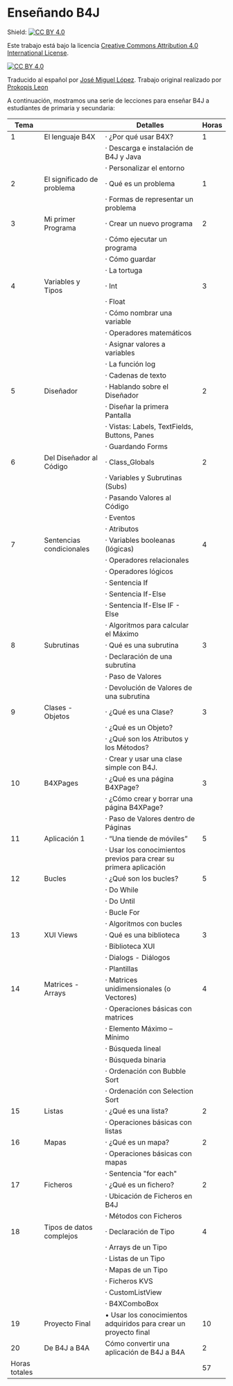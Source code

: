 # Enseñando B4J
Shield: [![CC BY 4.0][cc-by-shield]][cc-by]

Este trabajo está bajo la licencia 
[Creative Commons Attribution 4.0 International License][cc-by].

[![CC BY 4.0][cc-by-image]][cc-by]

[cc-by]: http://creativecommons.org/licenses/by/4.0/
[cc-by-image]: https://i.creativecommons.org/l/by/4.0/88x31.png
[cc-by-shield]: https://img.shields.io/badge/License-CC%20BY%204.0-lightgrey.svg

Traducido al español por [José Miguel López](https://github.com/Lamashino). Trabajo original realizado por [Prokopis Leon](https://github.com/pliroforikos/Teaching-B4J)

A continuación, mostramos una serie de lecciones para enseñar B4J a estudiantes de primaria y secundaria:

| Tema         |                              | Detalles                                                                                              | Horas |
|--------------|------------------------------|-------------------------------------------------------------------------------------------------------|-------|
| 1            | El lenguaje B4X              | ·  ¿Por qué usar B4X?                                                                                 | 1     |
|              |                              | ·    Descarga e instalación de B4J y Java                                                             |       |
|              |                              | ·  Personalizar el entorno                                                                            |       |
| 2            | El significado de problema   | ·  Qué es un problema                                                                                 | 1     |
|              |                              | ·    Formas de representar un problema                                                                |       |
| 3            | Mi primer Programa           | ·  Crear un nuevo programa                                                                            | 2     |
|              |                              | ·    Cómo ejecutar un programa                                                                        |       |
|              |                              | ·    Cómo guardar                                                                                     |       |
|              |                              | ·    La tortuga                                                                                       |       |
| 4            | Variables y Tipos            | ·  Int                                                                                                | 3     |
|              |                              | ·  Float                                                                                              |       |
|              |                              | ·    Cómo nombrar una variable                                                                        |       |
|              |                              | ·  Operadores matemáticos                                                                             |       |
|              |                              | ·  Asignar valores a variables                                                                        |       |
|              |                              | ·  La función log                                                                                     |       |
|              |                              | ·  Cadenas de texto                                                                                   |       |
| 5            | Diseñador                    | ·  Hablando sobre el Diseñador                                                                        | 2     |
|              |                              | ·  Diseñar la primera Pantalla                                                                        |       |
|              |                              | ·    Vistas: Labels, TextFields, Buttons, Panes                                                       |       |
|              |                              | ·  Guardando Forms                                                                                    |       |
| 6            | Del Diseñador al Código      | ·  Class_Globals                                                                                      | 2     |
|              |                              | ·    Variables y Subrutinas (Subs)                                                                    |       |
|              |                              | ·    Pasando Valores al Código                                                                        |       |
|              |                              | ·    Eventos                                                                                          |       |
|              |                              | ·    Atributos                                                                                        |       |
| 7            | Sentencias condicionales     | ·  Variables booleanas (lógicas)                                                                      | 4     |
|              |                              | ·  Operadores relacionales                                                                            |       |
|              |                              | ·  Operadores lógicos                                                                                 |       |
|              |                              | ·  Sentencia If                                                                                       |       |
|              |                              | ·  Sentencia If-Else                                                                                  |       |
|              |                              | ·  Sentencia If-Else IF   - Else                                                                      |       |
|              |                              | ·  Algoritmos para calcular el Máximo                                                                                     |       |
| 8            | Subrutinas                   | ·  Qué es una subrutina                                                                               | 3     |
|              |                              | ·    Declaración de una subrutina                                                                     |       |
|              |                              | ·    Paso de Valores                                                                                  |       |
|              |                              | ·    Devolución de Valores de una subrutina                                                           |       |
| 9            | Clases - Objetos             | ·  ¿Qué es una Clase?                                                                                 | 3     |
|              |                              | ·    ¿Qué es un Objeto?                                                                               |       |
|              |                              | ·    ¿Qué son los Atributos y los Métodos?                                                            |       |
|              |                              | ·    Crear y usar una clase simple con B4J.                                                           |       |
| 10           | B4XPages                     | ·  ¿Qué es una página B4XPage?                                                                        | 3     |
|              |                              | ·    ¿Cómo crear y borrar una página B4XPage?                                                         |       |
|              |                              | ·    Paso de Valores dentro de Páginas                                                                |       |
| 11           | Aplicación 1                 | ·  “Una tiende de móviles”                                                                            | 5     |
|              |                              | ·    Usar los conocimientos previos para crear su primera aplicación                                  |       |
| 12           | Bucles                       | ·  ¿Qué son los bucles?                                                                               | 5     |
|              |                              | ·   Do While                                                                                          |       |
|              |                              | ·   Do Until                                                                                          |       |
|              |                              | ·   Bucle For                                                                                         |       |
|              |                              | ·   Algoritmos con bucles                                                                             |       |
| 13           | XUI Views                    | ·  Qué es una biblioteca                                                                              | 3     |
|              |                              | ·  Biblioteca XUI                                                                                     |       |
|              |                              | ·  Dialogs - Diálogos                                                                                 |       |
|              |                              | ·  Plantillas                                                                                         |       |
| 14           | Matrices - Arrays            | ·  Matrices unidimensionales (o Vectores)                                                             | 4     |
|              |                              | ·    Operaciones básicas con matrices                                                                  |       |
|              |                              | ·    Elemento Máximo – Mínimo                                                                         |       |
|              |                              | ·    Búsqueda lineal                                                                                  |       |
|              |                              | ·    Búsqueda binaria                                                                                 |       |
|              |                              | ·    Ordenación con Bubble Sort                                                                       |       |
|              |                              | ·    Ordenación con Selection Sort                                                                    |       |
| 15           | Listas                       | ·  ¿Qué es una lista?                                                                                 | 2     |
|              |                              | ·    Operaciones básicas con listas                                                                   |       |
| 16           | Mapas                        | ·  ¿Qué es un mapa?                                                                                   | 2     |
|              |                              | ·    Operaciones básicas con mapas                                                                    |       |
|              |                              | ·    Sentencia "for each"                                                                             |       |
| 17           | Ficheros                     | ·  ¿Qué es un fichero?                                                                                | 2     |
|              |                              | ·  Ubicación de Ficheros en B4J                                                                       |       |
|              |                              | ·  Métodos con Ficheros                                                                               |       |
| 18           | Tipos de datos complejos     | · Declaración de Tipo                                                                                 | 4     |
|              |                              | · Arrays de un Tipo                                                                                   |       |
|              |                              | · Listas de un Tipo                                                                                   |       |
|              |                              | · Mapas de un Tipo                                                                                    |       |
|              |                              | · Ficheros KVS                                                                                        |       |
|              |                              | · CustomListView                                                                                      |       |
|              |                              | · B4XComboBox                                                                                         |       |
| 19           | Proyecto Final               | • Usar los conocimientos adquiridos para crear un proyecto final                                      | 10    |
| 20           | De B4J a B4A                 | Cómo convertir una aplicación de B4J a B4A                                                            | 2     |
| Horas totales|                              |                                                                                                       | 57    |
